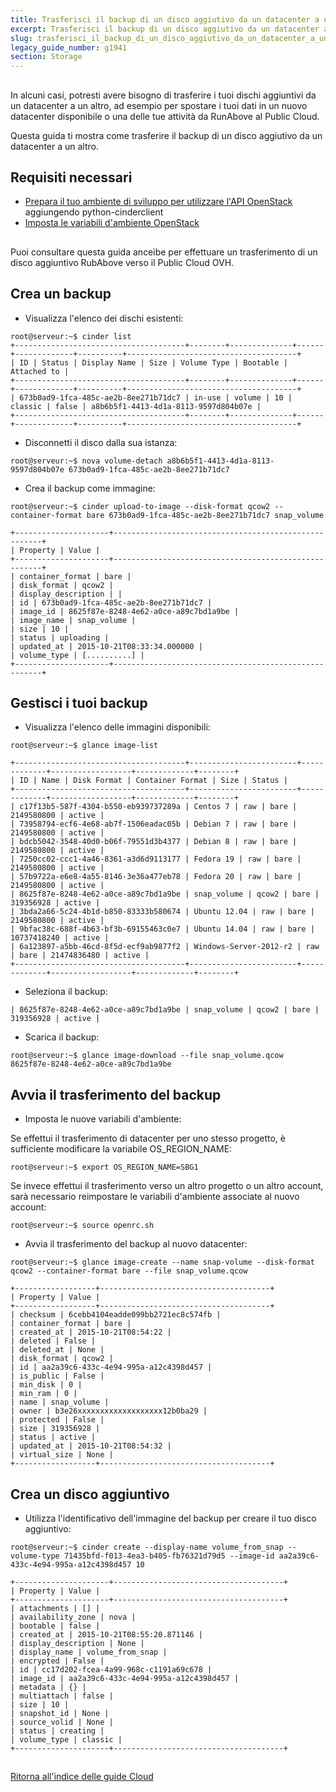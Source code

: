 ```yaml
---
title: Trasferisci il backup di un disco aggiutivo da un datacenter a un altro
excerpt: Trasferisci il backup di un disco aggiutivo da un datacenter a un altro
slug: trasferisci_il_backup_di_un_disco_aggiutivo_da_un_datacenter_a_un_altro
legacy_guide_number: g1941
section: Storage
---
```



## 
In alcuni casi, potresti avere bisogno di trasferire i tuoi dischi aggiuntivi da un datacenter a un altro, ad esempio per spostare i tuoi dati in un nuovo datacenter disponibile o una delle tue attività da RunAbove al Public Cloud.

Questa guida ti mostra come trasferire il backup di un disco aggiutivo da un datacenter a un altro.


## Requisiti necessari

- [Prepara il tuo ambiente di sviluppo per utilizzare l'API OpenStack]({legacy}1851) aggiungendo python-cinderclient
- [Imposta le variabili d'ambiente OpenStack]({legacy}1852)




## 
Puoi consultare questa guida anceìbe per effettuare un trasferimento di un disco aggiuntivo RubAbove verso il Public Cloud OVH.


## Crea un backup

- Visualizza l'elenco dei dischi esistenti:


```
root@serveur:~$ cinder list
+--------------------------------------+--------+--------------+------+-------------+----------+--------------------------------------+
| ID | Status | Display Name | Size | Volume Type | Bootable | Attached to |
+--------------------------------------+--------+--------------+------+-------------+----------+--------------------------------------+
| 673b0ad9-1fca-485c-ae2b-8ee271b71dc7 | in-use | volume | 10 | classic | false | a8b6b5f1-4413-4d1a-8113-9597d804b07e |
+--------------------------------------+--------+--------------+------+-------------+----------+--------------------------------------+
```


- Disconnetti il disco dalla sua istanza:


```
root@serveur:~$ nova volume-detach a8b6b5f1-4413-4d1a-8113-9597d804b07e 673b0ad9-1fca-485c-ae2b-8ee271b71dc7
```


- Crea il backup come immagine:


```
root@serveur:~$ cinder upload-to-image --disk-format qcow2 --container-format bare 673b0ad9-1fca-485c-ae2b-8ee271b71dc7 snap_volume

+---------------------+------------------------------------------------------+
| Property | Value |
+---------------------+------------------------------------------------------+
| container_format | bare |
| disk_format | qcow2 |
| display_description | |
| id | 673b0ad9-1fca-485c-ae2b-8ee271b71dc7 |
| image_id | 8625f87e-8248-4e62-a0ce-a89c7bd1a9be |
| image_name | snap_volume |
| size | 10 |
| status | uploading |
| updated_at | 2015-10-21T08:33:34.000000 |
| volume_type | [..........] |
+---------------------+------------------------------------------------------+
```





## Gestisci i tuoi backup

- Visualizza l'elenco delle immagini disponibili:


```
root@serveur:~$ glance image-list

+--------------------------------------+------------------------+-------------+------------------+-------------+--------+
| ID | Name | Disk Format | Container Format | Size | Status |
+--------------------------------------+------------------------+-------------+------------------+-------------+--------+
| c17f13b5-587f-4304-b550-eb939737289a | Centos 7 | raw | bare | 2149580800 | active |
| 73958794-ecf6-4e68-ab7f-1506eadac05b | Debian 7 | raw | bare | 2149580800 | active |
| bdcb5042-3548-40d0-b06f-79551d3b4377 | Debian 8 | raw | bare | 2149580800 | active |
| 7250cc02-ccc1-4a46-8361-a3d6d9113177 | Fedora 19 | raw | bare | 2149580800 | active |
| 57b9722a-e6e8-4a55-8146-3e36a477eb78 | Fedora 20 | raw | bare | 2149580800 | active |
| 8625f87e-8248-4e62-a0ce-a89c7bd1a9be | snap_volume | qcow2 | bare | 319356928 | active |
| 3bda2a66-5c24-4b1d-b850-83333b580674 | Ubuntu 12.04 | raw | bare | 2149580800 | active |
| 9bfac38c-688f-4b63-bf3b-69155463c0e7 | Ubuntu 14.04 | raw | bare | 10737418240 | active |
| 6a123897-a5bb-46cd-8f5d-ecf9ab9877f2 | Windows-Server-2012-r2 | raw | bare | 21474836480 | active |
+--------------------------------------+------------------------+-------------+------------------+-------------+--------+
```


- Seleziona il backup:


```
| 8625f87e-8248-4e62-a0ce-a89c7bd1a9be | snap_volume | qcow2 | bare | 319356928 | active |
```


- Scarica il backup:


```
root@serveur:~$ glance image-download --file snap_volume.qcow 8625f87e-8248-4e62-a0ce-a89c7bd1a9be
```





## Avvia il trasferimento del backup

- Imposta le nuove variabili d'ambiente:


Se effettui il trasferimento di datacenter per uno stesso progetto, è sufficiente modificare la variabile OS_REGION_NAME:


```
root@serveur:~$ export OS_REGION_NAME=SBG1
```


Se invece effettui il trasferimento verso un altro progetto o un altro account, sarà necessario reimpostare le variabili d'ambiente associate al nuovo account:


```
root@serveur:~$ source openrc.sh
```



- Avvia il trasferimento del backup al nuovo datacenter:


```
root@serveur:~$ glance image-create --name snap-volume --disk-format qcow2 --container-format bare --file snap_volume.qcow

+------------------+--------------------------------------+
| Property | Value |
+------------------+--------------------------------------+
| checksum | 6cebb4104eadde099bb2721ec8c574fb |
| container_format | bare |
| created_at | 2015-10-21T08:54:22 |
| deleted | False |
| deleted_at | None |
| disk_format | qcow2 |
| id | aa2a39c6-433c-4e94-995a-a12c4398d457 |
| is_public | False |
| min_disk | 0 |
| min_ram | 0 |
| name | snap_volume |
| owner | b3e26xxxxxxxxxxxxxxxxxxx12b0ba29 |
| protected | False |
| size | 319356928 |
| status | active |
| updated_at | 2015-10-21T08:54:32 |
| virtual_size | None |
+------------------+--------------------------------------+
```





## Crea un disco aggiuntivo

- Utilizza l'identificativo dell'immagine del backup per creare il tuo disco aggiuntivo:


```
root@serveur:~$ cinder create --display-name volume_from_snap --volume-type 71435bfd-f013-4ea3-b405-fb76321d79d5 --image-id aa2a39c6-433c-4e94-995a-a12c4398d457 10

+---------------------+--------------------------------------+
| Property | Value |
+---------------------+--------------------------------------+
| attachments | [] |
| availability_zone | nova |
| bootable | false |
| created_at | 2015-10-21T08:55:20.871146 |
| display_description | None |
| display_name | volume_from_snap |
| encrypted | False |
| id | cc17d202-fcea-4a99-968c-c1191a69c678 |
| image_id | aa2a39c6-433c-4e94-995a-a12c4398d457 |
| metadata | {} |
| multiattach | false |
| size | 10 |
| snapshot_id | None |
| source_volid | None |
| status | creating |
| volume_type | classic |
+---------------------+--------------------------------------+
```





## 
[Ritorna all'indice delle guide Cloud]({legacy}1785)

